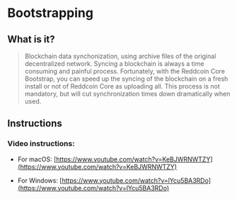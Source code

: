 # Bootstrapping


## What is it?

> Blockchain data synchonization, using archive files of the original decentralized network.
Syncing a blockchain is always a time consuming and painful process. Fortunately, with the Reddcoin Core Bootstrap, you can speed up the syncing of the blockchain on a fresh install or not of Reddcoin Core as uploading all. This process is not mandatory, but will cut synchronization times down dramatically when used.


## Instructions

### Video instructions:
*   For macOS: [https://www.youtube.com/watch?v=KeBJWRNWTZY](https://www.youtube.com/watch?v=KeBJWRNWTZY)

*   For Windows: [https://www.youtube.com/watch?v=lYcu5BA3RDo](https://www.youtube.com/watch?v=lYcu5BA3RDo)


